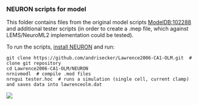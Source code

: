 ### NEURON scripts for model

This folder contains files from the original model scripts [ModelDB:102288](https://senselab.med.yale.edu/modelDB/showModel.cshtml?model=102288) and additional tester scripts (in order to create a .mep file, which against LEMS/NeuroML2 implementation could be tested).

To run the scripts, [install NEURON](https://www.neuron.yale.edu/neuron/download) and run:

    git clone https://github.com/andrisecker/Lawrence2006-CA1-OLM.git  # clone git repository
    cd Lawrence2006-CA1-OLM/NEURON
    nrnivmodl  # compile .mod files
    nrngui tester.hoc  # runs a simulation (single cell, current clamp) and saves data into lawrenceolm.dat

![](https://raw.githubusercontent.com/andrisecker/Lawrence2006-CA1-OLM/master/NEURON/lawrence2006olm.png)
